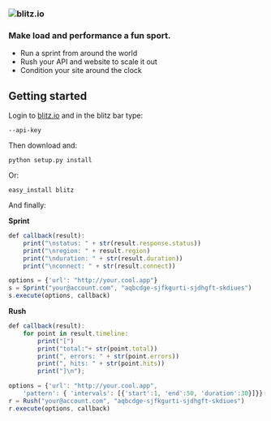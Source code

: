 ### ![blitz.io](http://blitz.io/images/logo2.png)

### Make load and performance a fun sport.

* Run a sprint from around the world
* Rush your API and website to scale it out
* Condition your site around the clock

## Getting started

Login to [blitz.io](http://blitz.io) and in the blitz bar type:
    
    --api-key

Then download and:

    python setup.py install

Or:

    easy_install blitz

And finally:

**Sprint**

```javascript
def callback(result):
    print("\nstatus: " + str(result.response.status))
    print("\nregion: " + result.region)
    print("\nduration: " + str(result.duration))
    print("\nconnect: " + str(result.connect))

options = {'url': "http://your.cool.app"}
s = Sprint("your@account.com", "aqbcdge-sjfkgurti-sjdhgft-skdiues")
s.execute(options, callback)
```

**Rush**

```javascript
def callback(result):
    for point in result.timeline:
        print("[")
        print("total:"+ str(point.total))
        print(", errors: " + str(point.errors))
        print(", hits: " + str(point.hits))
        print("]\n");

options = {'url': "http://your.cool.app",
    'pattern': { 'intervals': [{'start':1, 'end':50, 'duration':30}]}}
r = Rush("your@account.com", "aqbcdge-sjfkgurti-sjdhgft-skdiues")
r.execute(options, callback)    
```